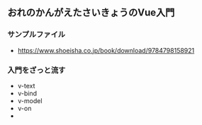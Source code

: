 ## おれのかんがえたさいきょうのVue入門

### サンプルファイル
- https://www.shoeisha.co.jp/book/download/9784798158921

### 入門をざっと流す
- v-text
- v-bind
- v-model
- v-on
- 
